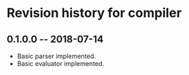 # Revision history for compiler

## 0.1.0.0  -- 2018-07-14

* Basic parser implemented.
* Basic evaluator implemented.
